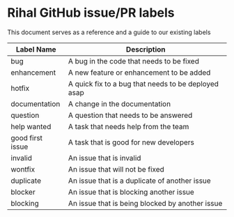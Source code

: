 # Rihal GitHub issue/PR labels
This document serves as a reference and a guide to our existing labels 

| Label Name | Description |
| ---------- | ----------- |
| bug        | A bug in the code that needs to be fixed |
| enhancement| A new feature or enhancement to be added |
| hotfix     | A quick fix to a bug that needs to be deployed asap |
| documentation | A change in the documentation |
| question   | A question that needs to be answered |
| help wanted| A task that needs help from the team |
| good first issue | A task that is good for new developers |
| invalid    | An issue that is invalid |
| wontfix    | An issue that will not be fixed |
| duplicate  | An issue that is a duplicate of another issue |
| blocker | An issue that is blocking another issue |
| blocking | An issue that is being blocked by another issue |


